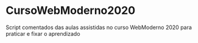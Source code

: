 # CursoWebModerno2020
Script comentados das aulas assistidas no curso WebModerno 2020 para praticar e fixar o aprendizado
